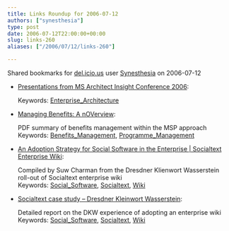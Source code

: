 ```yaml
---
title: Links Roundup for 2006-07-12
authors: ["synesthesia"]
type: post
date: 2006-07-12T22:00:00+00:00
slug: links-260 
aliases: ["/2006/07/12/links-260"]

---
```

Shared bookmarks for [del.icio.us][1] user  [Synesthesia][2] on 2006-07-12

  * [Presentations from MS Architect Insight Conference 2006][3]:
  
       
    Keywords: [Enterprise_Architecture][4]
  * [Managing Benefits: A nOVerview][5]:
  
    PDF summary of benefits management within the MSP approach   
    Keywords: [Benefits_Management][6], [Programme_Management][7]
  * [An Adoption Strategy for Social Software in the Enterprise | Socialtext Enterprise Wiki][8]:
  
    Compiled by Suw Charman from the Dresdner Klienwort Wasserstein roll-out of Socialtext enterprise wiki   
    Keywords: [Social_Software][9], [Socialtext][10], [Wiki][11]
  * [Socialtext case study &#8211; Dresdner Kleinwort Wasserstein][12]:
  
    Detailed report on the DKW experience of adopting an enterprise wiki   
    Keywords: [Social_Software][9], [Socialtext][10], [Wiki][11]

 [1]: https://del.icio.us/
 [2]: https://del.icio.us/synesthesia
 [3]: https://www.microsoft.com/uk/msdn/architecture/architectinsight/download.mspx "https://www.microsoft.com/uk/msdn/architecture/architectinsight/download.mspx"
 [4]: https://del.icio.us/synesthesia/Enterprise_Architecture
 [5]: https://www.ogc.gov.uk/SDToolkit/deliveryteam/briefings/businesschange/ManagingBenefitsV101.pdf "https://www.ogc.gov.uk/SDToolkit/deliveryteam/briefings/businesschange/ManagingBenefitsV101.pdf"
 [6]: https://del.icio.us/synesthesia/Benefits_Management
 [7]: https://del.icio.us/synesthesia/Programme_Management
 [8]: https://www.socialtext.com/node/70 "https://www.socialtext.com/node/70"
 [9]: https://del.icio.us/synesthesia/Social_Software
 [10]: https://del.icio.us/synesthesia/Socialtext
 [11]: https://del.icio.us/synesthesia/Wiki
 [12]: https://www.socialtext.com/node/80 "https://www.socialtext.com/node/80"